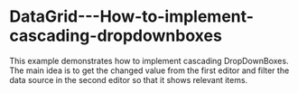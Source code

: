 # DataGrid---How-to-implement-cascading-dropdownboxes

This example demonstrates how to implement cascading DropDownBoxes. The main idea is to get the changed value from the first editor and filter the data source in the second editor so that it shows relevant items.

 

